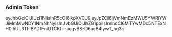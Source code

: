 ### Admin Token
eyJhbGciOiJIUzI1NiIsInR5cCI6IkpXVCJ9.eyJpZCI6IjVmNmEzMWU5YWRiYWJiMmMwNDY1NmNhNyIsInJvbGUiOiJhZG1pbiIsImlhdCI6MTYwMDc5NTExNH0.5UL3ThlBYDfFniOTCKf-nacqvBS-D6aeB4IywT_hg3c
